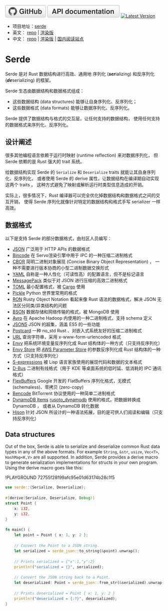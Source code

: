   [![GitHub]][repo]
  [![rustdoc]][docs]
  [![Latest Version]][crates.io]

[GitHub]: ./img/github.svg
[repo]: https://github.com/serde-rs/serde
[rustdoc]: ./img/rustdoc.svg
[docs]: https://docs.serde.rs/serde/
[Latest Version]: https://img.shields.io/crates/v/serde.svg?style=social
[crates.io]: https://crates.io/crates/serde

- 项目地址：[serde](https://github.com/serde-rs/serde)
- 英文：
[repo](https://github.com/serde-rs/serde-rs.github.io) |
[渲染版](https://serde.rs)
- 中文：
[repo](https://github.com/zjp-CN/serde-rs-book) |
[渲染版](https://zjp-cn.github.io/serde-rs-book) |
[国内阅读站点](http://129.28.186.100/serde-rs-book)

# Serde

Serde 是对 Rust 数据结构进行高效、通用地 序列化
(***ser***ializing) 和反序列化 (***de***serializing) 的框架。

Serde 生态由数据结构和数据格式组成：
* 这些数据结构 (data structures) 能够让自身序列化、反序列化；
* 这些数据格式 (data formats) 能够让数据序列化、反序列化。

Serde 提供了数据结构与格式的交互层，让任何支持的数据结构，
使用任何支持的数据格式来序列化、反序列化。

## 设计阐述

很多其他编程语言依赖于运行时映射 (runtime reflection) 来对数据序列化，
但 Serde 依赖的是 Rust 强大的 trait 系统。

给数据结构实现 Serde 的 `Serialize` 和 `Deserialize` traits 就能让其自身序列化、反序列化，
或者使用 Serde 的 derive 属性，让数据结构在编译期自动实现这两个 traits 。
这种方式避免了映射或解析运行时类型信息造成的开销。

实际上，很多情况下，Rust 编译器可以完全优化掉数据结构和数据格式之间的交互开销，
使得 Serde 序列化就像针对特定的数据结构和格式手写 serializer 一样高效。

## 数据格式

以下是支持 Serde 的部分数据格式，由社区人员编写：

- [JSON] 广泛用于 HTTP APIs 的数据格式
- [Bincode] 在 Servo渲染引擎中用于 IPC 的一种压缩二进制格式
- [CBOR] 简明二进制对象展现 (Concise Binary Object Representation) ，
  一种不需要进行版本协商的小型二进制数据交换形式
- [YAML] 自称是一种人性化（可读性高）的配置语言，但不是标记语言
- [MessagePack] 类似于对 JSON 进行压缩的高效二进制格式
- [TOML] 最小配置格式，被 [Cargo] 使用
- [Pickle] Python 世界里常用的格式
- [RON] Rusty Object Notation 看起来像 Rust 语法的数据格式，解决 JSON 无法区分同类/异类结构的问题
- [BSON] 数据存储和网络传输的格式，被 MongoDB 使用
- [Avro] 在 Apache Hadoop 内使用的一种二进制格式，支持 schema 定义
- [JSON5] JSON 的超集，涵盖 ES5 的一些功能
- [Postcard] 一种 no\_std  Rust 、对嵌入式系统友好的压缩二进制格式
- [URL] 查询字符串，采用 x-www-form-urlencoded 格式
- [Envy] 把系统环境变量反序列化成 Rust 结构体的一种方式（只支持反序列化）
- [Envy Store] 把 [AWS Parameter Store] 的参数反序列化成 Rust 结构体的一种方式（只支持反序列化）
- [S-expressions] 被 Lisp 语言家族使用的展现代码和数据的文本格式
- [D-Bus] 二进制有线格式（用于 KDE 等桌面系统的低时延、低消耗的 IPC 通讯格式）
- [FlexBuffers] Google 开发的 FlatBuffers 序列化格式，无模式 (schemaless)、零拷贝 (zero-copy)
- [Bencode] BitTorrent 协议使用的一种简单二进制格式
- [DynamoDB Items] [rusoto_dynamodb] 使用的格式，把数据转换成 DynamoDB ，
  或者从 DynamoDB 转化数据
- [Hjson] 针对 JSON 所设计的一种语法拓展，目的是可供人们阅读和编辑（只支持反序列化）

[JSON]: https://github.com/serde-rs/json
[Bincode]: https://github.com/servo/bincode
[CBOR]: https://github.com/pyfisch/cbor
[YAML]: https://github.com/dtolnay/serde-yaml
[MessagePack]: https://github.com/3Hren/msgpack-rust
[TOML]: https://github.com/alexcrichton/toml-rs
[Pickle]: https://github.com/birkenfeld/serde-pickle
[RON]: https://github.com/ron-rs/ron
[BSON]: https://github.com/zonyitoo/bson-rs
[Avro]: https://github.com/flavray/avro-rs
[JSON5]: https://github.com/callum-oakley/json5-rs
[URL]: https://docs.rs/serde_qs
[Postcard]: https://github.com/jamesmunns/postcard
[Envy]: https://github.com/softprops/envy
[Envy Store]: https://github.com/softprops/envy-store
[Cargo]: http://doc.crates.io/manifest.html
[AWS Parameter Store]: https://docs.aws.amazon.com/systems-manager/latest/userguide/systems-manager-paramstore.html
[S-expressions]: https://github.com/rotty/lexpr-rs
[D-Bus]: https://docs.rs/zvariant
[FlexBuffers]: https://github.com/google/flatbuffers/tree/master/rust/flexbuffers
[Bencode]: https://github.com/P3KI/bendy
[DynamoDB Items]: https://docs.rs/serde_dynamo
[rusoto_dynamodb]: https://docs.rs/rusoto_dynamodb
[Hjson]: https://github.com/Canop/deser-hjson

## Data structures

Out of the box, Serde is able to serialize and deserialize common Rust data
types in any of the above formats. For example `String`, `&str`, `usize`,
`Vec<T>`, `HashMap<K,V>` are all supported. In addition, Serde provides a derive
macro to generate serialization implementations for structs in your own program.
Using the derive macro goes like this:

!PLAYGROUND 72755f28f99afc95e01d63174b28c1f5
```rust
use serde::{Serialize, Deserialize};

#[derive(Serialize, Deserialize, Debug)]
struct Point {
    x: i32,
    y: i32,
}

fn main() {
    let point = Point { x: 1, y: 2 };

    // Convert the Point to a JSON string.
    let serialized = serde_json::to_string(&point).unwrap();

    // Prints serialized = {"x":1,"y":2}
    println!("serialized = {}", serialized);

    // Convert the JSON string back to a Point.
    let deserialized: Point = serde_json::from_str(&serialized).unwrap();

    // Prints deserialized = Point { x: 1, y: 2 }
    println!("deserialized = {:?}", deserialized);
}
```
